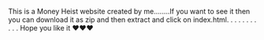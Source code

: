 This is a Money Heist website created by me........If you want to see it then you can download it as zip and then extract and click on index.html.
.
.
.
.
.
.
.
.
.
.
Hope you like it ❤️❤️❤️
